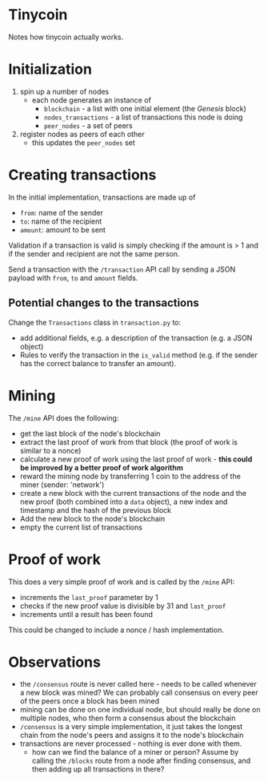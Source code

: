# Tinycoin

Notes how tinycoin actually works.

# Initialization

1. spin up a number of nodes
    - each node generates an instance of
        - `blockchain` - a list with one initial element (the _Genesis_ block)
        - `nodes_transactions` - a list of transactions this node is doing
        - `peer_nodes` - a set of peers
2. register nodes as peers of each other
    - this updates the `peer_nodes` set

# Creating transactions

In the initial implementation, transactions are made up of

-   `from`: name of the sender
-   `to`: name of the recipient
-   `amount`: amount to be sent

Validation if a transaction is valid is simply checking if the amount is > 1 and if the sender and recipient are not the same person.

Send a transaction with the `/transaction` API call by sending a JSON payload with `from`, `to` and `amount` fields.

## Potential changes to the transactions

Change the `Transactions` class in `transaction.py` to:

-   add additional fields, e.g. a description of the transaction (e.g. a JSON object)
-   Rules to verify the transaction in the `is_valid` method (e.g. if the sender has the correct balance to transfer an amount).

# Mining

The `/mine` API does the following:

-   get the last block of the node's blockchain
-   extract the last proof of work from that block (the proof of work is similar to a nonce)
-   calculate a new proof of work using the last proof of work - **this could be improved by a better proof of work algorithm**
-   reward the mining node by transferring 1 coin to the address of the miner (sender: 'network')
-   create a new block with the current transactions of the node and the new proof (both combined into a `data` object), a new index and timestamp and the hash of the previous block
-   Add the new block to the node's blockchain
-   empty the current list of transactions

# Proof of work

This does a very simple proof of work and is called by the `/mine` API:

-   increments the `last_proof` parameter by 1
-   checks if the new proof value is divisible by 31 and `last_proof`
-   increments until a result has been found

This could be changed to include a nonce / hash implementation.

# Observations

-   the `/consensus` route is never called here - needs to be called whenever a new block was mined? We can probably call consensus on every peer of the peers once a block has been mined
-   mining can be done on one individual node, but should really be done on multiple nodes, who then form a consensus about the blockchain
-   `/consensus` is a very simple implementation, it just takes the longest chain from the node's peers and assigns it to the node's blockchain
-   transactions are never processed - nothing is ever done with them.
    -   how can we find the balance of a miner or person? Assume by calling the `/blocks` route from a node after finding consensus, and then adding up all transactions in there?
